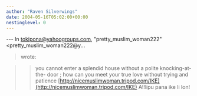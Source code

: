 ```yaml
---
author: "Raven Silverwings"
date: 2004-05-16T05:02:00+00:00
nestinglevel: 0
---
```

\---
 In [tokipona@yahoogroups.com](mailto://tokipona@yahoogroups.com), "pretty\_muslim\_woman222"<pretty\_muslim\_woman222@y...
> wrote:

>> you cannot enter a splendid house without a polite knocking-at-the-
> door ;
> how can you meet your true love without trying and patience
> [http://nicemuslimwoman.tripod.com/IKE](http://nicemuslimwoman.tripod.com/IKE) A!!lipu pana ike li lon!